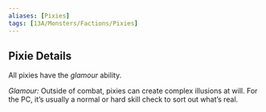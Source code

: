 ```yaml
---
aliases: [Pixies]
tags: [13A/Monsters/Factions/Pixies]
---
```


## Pixie Details

All pixies have the *glamour* ability.

*Glamour:* Outside of combat, pixies can create complex illusions at will. For the PC, it’s usually a normal or hard skill check to sort out what’s real.